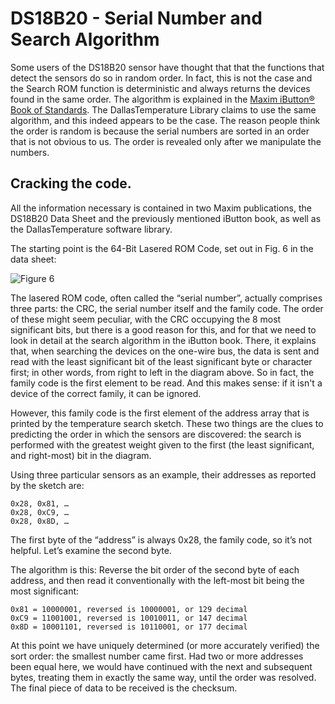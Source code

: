 # DS18B20 - Serial Number and Search Algorithm

Some users of the DS18B20 sensor have thought that that the functions that detect the sensors do so in random order. In fact, this is not the case and the Search ROM function is deterministic and always returns the devices found in the same order. The algorithm is explained in the [Maxim iButton® Book of Standards](http://www.maxim-ic.com/ibuttonbook). The DallasTemperature Library claims to use the same algorithm, and this indeed appears to be the case. The reason people think the order is random is because the serial numbers are sorted in an order that is not obvious to us. The order is revealed only after we manipulate the numbers.

## Cracking the code.

All the information necessary is contained in two Maxim publications, the DS18B20 Data Sheet and the previously mentioned iButton book, as well as the DallasTemperature software library.

The starting point is the 64-Bit Lasered ROM Code, set out in Fig. 6 in the data sheet:

![Figure 6](files/DS18B20_Fig6.png)

The lasered ROM code, often called the “serial number”, actually comprises three parts: the CRC, the serial number itself and the family code. The order of these might seem peculiar, with the CRC occupying the 8 most significant bits, but there is a good reason for this, and for that we need to look in detail at the search algorithm in the iButton book. There, it explains that, when searching the devices on the one-wire bus, the data is sent and read with the least significant bit of the least significant byte or character first; in other words, from right to left in the diagram above. So in fact, the family code is the first element to be read. And this makes sense: if it isn't a device of the correct family, it can be ignored.

However, this family code is the first element of the address array that is printed by the temperature search sketch. These two things are the clues to predicting the order in which the sensors are discovered: the search is performed with the greatest weight given to the first (the least significant, and right-most) bit in the diagram.

Using three particular sensors as an example, their addresses as reported by the sketch are:

    0x28, 0x81, …
    0x28, 0xC9, …
    0x28, 0x8D, …

The first byte of the “address” is always 0x28, the family code, so it’s not helpful. Let’s examine the second byte.

The algorithm is this:
Reverse the bit order of the second byte of each address, and then read it conventionally with the left-most bit being the most significant:

    0x81 = 10000001, reversed is 10000001, or 129 decimal
    0xC9 = 11001001, reversed is 10010011, or 147 decimal
    0x8D = 10001101, reversed is 10110001, or 177 decimal
    
At this point we have uniquely determined (or more accurately verified) the sort order: the smallest number came first. Had two or more addresses been equal here, we would have continued with the next and subsequent bytes, treating them in exactly the same way, until the order was resolved.
The final piece of data to be received is the checksum.
